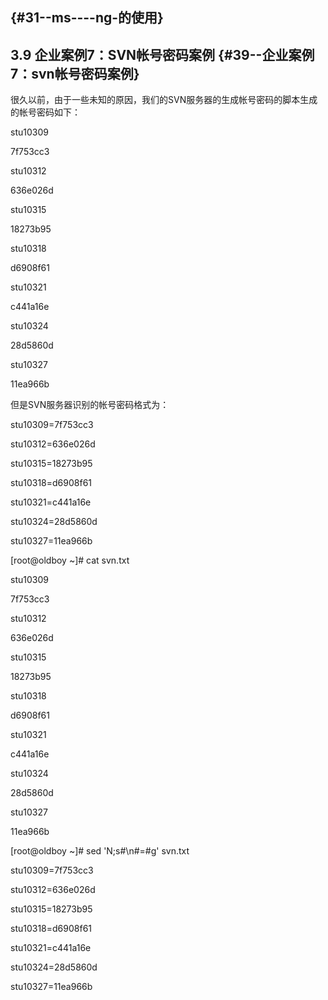 ##  {#31--ms----ng-的使用}

## 3.9 企业案例7：SVN帐号密码案例 {#39--企业案例7：svn帐号密码案例}

很久以前，由于一些未知的原因，我们的SVN服务器的生成帐号密码的脚本生成的帐号密码如下：

stu10309

7f753cc3

stu10312

636e026d

stu10315

18273b95

stu10318

d6908f61

stu10321

c441a16e

stu10324

28d5860d

stu10327

11ea966b

但是SVN服务器识别的帐号密码格式为：

stu10309=7f753cc3

stu10312=636e026d

stu10315=18273b95

stu10318=d6908f61

stu10321=c441a16e

stu10324=28d5860d

stu10327=11ea966b

\[root@oldboy ~\]\# cat svn.txt

stu10309

7f753cc3

stu10312

636e026d

stu10315

18273b95

stu10318

d6908f61

stu10321

c441a16e

stu10324

28d5860d

stu10327

11ea966b

\[root@oldboy ~\]\# sed 'N;s\#\n\#=\#g' svn.txt

stu10309=7f753cc3

stu10312=636e026d

stu10315=18273b95

stu10318=d6908f61

stu10321=c441a16e

stu10324=28d5860d

stu10327=11ea966b

